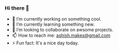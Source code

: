 ### Hi there 👋

<!--
**ashish-makes/ashish-makes** is a ✨ _special_ ✨ repository because its `README.md` (this file) appears on your GitHub profile.

Here are some ideas to get you started:-->

- 🔭 I’m currently working on something cool.
- 🌱 I’m currently learning something new.
- 👯 I’m looking to collaborate on awsome projects.
- 📫 How to reach me: ashish.makes@gmail.com
- ⚡ Fun fact: It's a nice day today.
